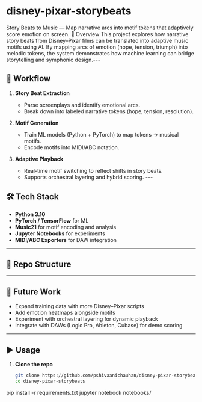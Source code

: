 # disney-pixar-storybeats
Story Beats to Music — Map narrative arcs into motif tokens that adaptively score emotion on screen.
📖 Overview
This project explores how narrative story beats from Disney–Pixar films can be translated into adaptive music motifs using AI.
By mapping arcs of emotion (hope, tension, triumph) into melodic tokens, the system demonstrates how machine learning can bridge storytelling and symphonic design.---

## 🚀 Workflow
1. **Story Beat Extraction**  
   - Parse screenplays and identify emotional arcs.  
   - Break down into labeled narrative tokens (hope, tension, resolution).  

2. **Motif Generation**  
   - Train ML models (Python + PyTorch) to map tokens → musical motifs.  
   - Encode motifs into MIDI/ABC notation.  

3. **Adaptive Playback**  
   - Real-time motif switching to reflect shifts in story beats.  
   - Supports orchestral layering and hybrid scoring.  ---

## 🛠 Tech Stack
- **Python 3.10**  
- **PyTorch / TensorFlow** for ML  
- **Music21** for motif encoding and analysis  
- **Jupyter Notebooks** for experiments  
- **MIDI/ABC Exporters** for DAW integration  
---

## 📂 Repo Structure

---

## 🔮 Future Work
- Expand training data with more Disney–Pixar scripts  
- Add emotion heatmaps alongside motifs  
- Experiment with orchestral layering for dynamic playback  
- Integrate with DAWs (Logic Pro, Ableton, Cubase) for demo scoring  

---

## ▶️ Usage

1. **Clone the repo**
   ```bash
   git clone https://github.com/pshivaanichauhan/disney-pixar-storybeats.git
   cd disney-pixar-storybeats
pip install -r requirements.txt
jupyter notebook notebooks/
